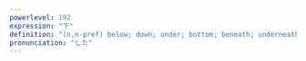 ```yaml
---
powerlevel: 192
expression: "下"
definition: "(n,n-pref) below; down; under; bottom; beneath; underneath; just after; right after; inferiority; one's inferior (i.e. one's junior); younger (e.g. of siblings); trade-in; preliminary; (P)"
pronunciation: "した"
---
```

